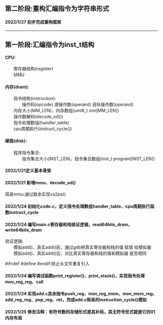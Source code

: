 ## 第二阶段:重构汇编指令为字符串形式
#### 2022/1/27 初步完成重构框架
---
## 第一阶段:汇编指令为inst_t结构
#### CPU:  
　　寄存器结构(register)  
　　MMU  
#### 内存(dram):  
　　指令结构(instruction):  
　　　　操作码(opcode) 源操作数(operand) 目标操作数(operand)  
　　内存大小(MM_LEN)，内存数组(uint8_t mm[MM_LEN])  
　　操作数解码(decode_od())  
　　指令处理数组(handler_table)  
　　cpu周期执行(instruct_cycle())  
#### 硬盘(disk):  
　　程序指令集合:  
　　　　指令集合大小(INST_LEN)，指令集合数组(inst_t program[INST_LEN])  

#### 2022/1/21定义基本骨架  

#### 2022/1/21 新增mmu、decode_od()  
简易mmu:通过取余实现va2pa()  

#### 2022/1/24 初始化code.c，定义指令处理数组handler_table，cpu周期执行函数instruct_cycle

#### 2022/1/24 编写main.c寄存器和栈验证逻辑，read64bits_dram，write64bits_dram
验证逻辑:  
　　模拟add()、真实add()前，通过gdb把真实寄存器和栈的值 赋值 给模拟器  
　　模拟add()、真实add()后，对比真实寄存器和栈的值和模拟器 是否相同  

#ifndef #define #endif:防止头文件重复引入

#### 2022/1/24 编写调试函数print_register()、print_stack()，实现指令处理mov_reg_reg、call

#### 2022/1/24 实现add.c其余指令push_reg、mov_reg_mem、mov_mem_reg、add_reg_reg、pop_reg、ret，完成add.c简易的instruction_cycle()模拟

#### 2022/1/25 修改注释：有符号数的存储形式是其补码，其无符号形式就是它的01内存布局